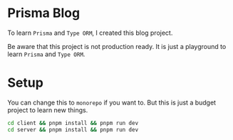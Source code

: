 # Prisma Blog

To learn `Prisma` and `Type ORM`, I created this blog project.

Be aware that this project is not production ready. It is just a playground to learn `Prisma` and `Type ORM`.

# Setup

You can change this to `monorepo` if you want to. But this is just a budget project to learn new things.

```bash
cd client && pnpm install && pnpm run dev
cd server && pnpm install && pnpm run dev
```
